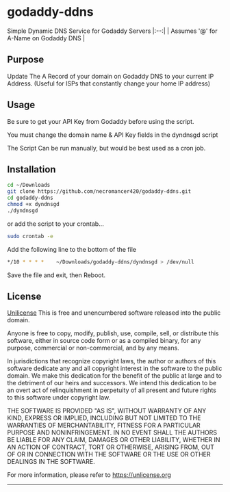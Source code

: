 # godaddy-ddns
Simple Dynamic DNS Service for Godaddy Servers
|:--:| 
| Assumes '@' for A-Name on Godaddy DNS |

## Purpose
Update The A Record of your domain on Godaddy DNS to your current IP Address. 
(Useful for ISPs that constantly change your home IP address)

## Usage
Be sure to get your API Key from Godaddy before using the script.

You must change the domain name & API Key fields in the dyndnsgd script

The Script Can be run manually, but would be best used as a cron job.

## Installation
```bash
cd ~/Downloads
git clone https://github.com/necromancer420/godaddy-ddns.git
cd godaddy-ddns
chmod +x dyndnsgd
./dyndnsgd
```
or add the script to your crontab...
```bash
sudo crontab -e
```
Add the following line to the bottom of the file 
```bash
*/10 * * * *    ~/Downloads/godaddy-ddns/dyndnsgd > /dev/null
```
Save the file and exit, then Reboot.

## License
[Unilicense](https://choosealicense.com/licenses/unlicense/#)
This is free and unencumbered software released into the public domain.

Anyone is free to copy, modify, publish, use, compile, sell, or
distribute this software, either in source code form or as a compiled
binary, for any purpose, commercial or non-commercial, and by any
means.

In jurisdictions that recognize copyright laws, the author or authors
of this software dedicate any and all copyright interest in the
software to the public domain. We make this dedication for the benefit
of the public at large and to the detriment of our heirs and
successors. We intend this dedication to be an overt act of
relinquishment in perpetuity of all present and future rights to this
software under copyright law.

THE SOFTWARE IS PROVIDED "AS IS", WITHOUT WARRANTY OF ANY KIND,
EXPRESS OR IMPLIED, INCLUDING BUT NOT LIMITED TO THE WARRANTIES OF
MERCHANTABILITY, FITNESS FOR A PARTICULAR PURPOSE AND NONINFRINGEMENT.
IN NO EVENT SHALL THE AUTHORS BE LIABLE FOR ANY CLAIM, DAMAGES OR
OTHER LIABILITY, WHETHER IN AN ACTION OF CONTRACT, TORT OR OTHERWISE,
ARISING FROM, OUT OF OR IN CONNECTION WITH THE SOFTWARE OR THE USE OR
OTHER DEALINGS IN THE SOFTWARE.

For more information, please refer to <https://unlicense.org>

---------
